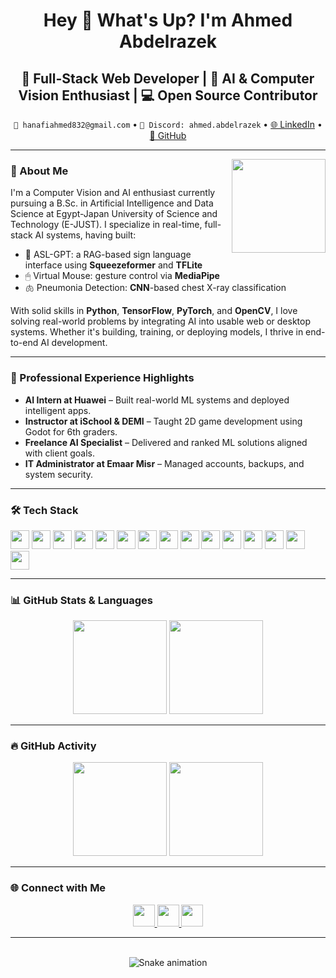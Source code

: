 <h1 align="center">Hey 👋 What's Up? I'm Ahmed Abdelrazek</h1>

<h2 align="center">🚀 Full-Stack Web Developer | 🤖 AI & Computer Vision Enthusiast | 💻 Open Source Contributor</h2>

<div align="center">
  <code>📧 hanafiahmed832@gmail.com</code> • 
  <code>💬 Discord: ahmed.abdelrazek</code> • 
  <a href="https://www.linkedin.com/in/ahmed-abdelrazek1/" target="_blank">🌐 LinkedIn</a> • 
  <a href="https://github.com/Ahmedabdelrazek1" target="_blank">💼 GitHub</a>
</div>

---

<img align="right" height="150" src="https://i.imgflip.com/65efzo.gif" />

### 🧠 About Me

I'm a Computer Vision and AI enthusiast currently pursuing a B.Sc. in Artificial Intelligence and Data Science at Egypt-Japan University of Science and Technology (E-JUST). I specialize in real-time, full-stack AI systems, having built:

- 🤟 ASL-GPT: a RAG-based sign language interface using **Squeezeformer** and **TFLite**
- 🖱 Virtual Mouse: gesture control via **MediaPipe**
- 🫁 Pneumonia Detection: **CNN**-based chest X-ray classification

With solid skills in **Python**, **TensorFlow**, **PyTorch**, and **OpenCV**, I love solving real-world problems by integrating AI into usable web or desktop systems. Whether it's building, training, or deploying models, I thrive in end-to-end AI development.

---

### 💼 Professional Experience Highlights

- **AI Intern at Huawei** – Built real-world ML systems and deployed intelligent apps.
- **Instructor at iSchool & DEMI** – Taught 2D game development using Godot for 6th graders.
- **Freelance AI Specialist** – Delivered and ranked ML solutions aligned with client goals.
- **IT Administrator at Emaar Misr** – Managed accounts, backups, and system security.

---

### 🛠️ Tech Stack

<div align="left">
  <img src="https://cdn.jsdelivr.net/gh/devicons/devicon/icons/python/python-original.svg" height="30" />
  <img src="https://cdn.jsdelivr.net/gh/devicons/devicon/icons/javascript/javascript-original.svg" height="30" />
  <img src="https://cdn.jsdelivr.net/gh/devicons/devicon/icons/typescript/typescript-original.svg" height="30" />
  <img src="https://cdn.jsdelivr.net/gh/devicons/devicon/icons/react/react-original.svg" height="30" />
  <img src="https://cdn.jsdelivr.net/gh/devicons/devicon/icons/html5/html5-original.svg" height="30" />
  <img src="https://cdn.jsdelivr.net/gh/devicons/devicon/icons/css3/css3-original.svg" height="30" />
  <img src="https://cdn.jsdelivr.net/gh/devicons/devicon/icons/c/c-original.svg" height="30" />
  <img src="https://cdn.jsdelivr.net/gh/devicons/devicon/icons/csharp/csharp-original.svg" height="30" />
  <img src="https://cdn.jsdelivr.net/gh/devicons/devicon/icons/django/django-plain.svg" height="30" />
  <img src="https://cdn.jsdelivr.net/gh/devicons/devicon/icons/flask/flask-original.svg" height="30" />
  <img src="https://cdn.jsdelivr.net/gh/devicons/devicon/icons/tailwindcss/tailwindcss-original-wordmark.svg" height="30" />
  <img src="https://cdn.jsdelivr.net/gh/devicons/devicon/icons/tensorflow/tensorflow-original.svg" height="30" />
  <img src="https://cdn.jsdelivr.net/gh/devicons/devicon/icons/pytorch/pytorch-original.svg" height="30" />
  <img src="https://cdn.jsdelivr.net/gh/devicons/devicon/icons/docker/docker-original.svg" height="30" />
  <img src="https://cdn.jsdelivr.net/gh/devicons/devicon/icons/azure/azure-original.svg" height="30" />
</div>

---

### 📊 GitHub Stats & Languages

<div align="center">
  <img src="https://github-readme-stats.vercel.app/api?username=Ahmedabdelrazek1&show_icons=true&count_private=true&theme=dracula&hide_border=false" height="150" />
  <img src="https://github-readme-stats.vercel.app/api/top-langs/?username=Ahmedabdelrazek1&layout=compact&langs_count=8&theme=dracula&hide_border=false" height="150" />
</div>

---

### 🔥 GitHub Activity

<div align="center">
  <img src="https://streak-stats.demolab.com?user=Ahmedabdelrazek1&theme=dracula&hide_border=false" height="150" />
  <img src="https://github-profile-trophy.vercel.app/?username=Ahmedabdelrazek1&theme=dracula&no-bg=false&no-frame=false&row=1&column=6" height="150" />
</div>

---

### 🌐 Connect with Me

<div align="center">
  <a href="https://www.linkedin.com/in/ahmed-abdelrazek1/" target="_blank">
    <img src="https://img.shields.io/static/v1?message=LinkedIn&logo=linkedin&label=&color=0077B5&logoColor=white&style=for-the-badge" height="35" />
  </a>
  <a href="mailto:hanafiahmed832@gmail.com" target="_blank">
    <img src="https://img.shields.io/static/v1?message=Gmail&logo=gmail&label=&color=D14836&logoColor=white&style=for-the-badge" height="35" />
  </a>
  <a href="https://discordapp.com/users/ahmed.abdelrazek" target="_blank">
    <img src="https://img.shields.io/static/v1?message=Discord&logo=discord&label=&color=7289DA&logoColor=white&style=for-the-badge" height="35" />
  </a>
</div>

---

<br clear="both" />

<div align="center">
  <img src="https://raw.githubusercontent.com/maurodesouza/maurodesouza/output/snake.svg" alt="Snake animation" />
</div>
